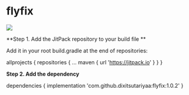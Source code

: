 # flyfix

[![](https://jitpack.io/v/dixitsutariyaa/flyfix.svg)](https://jitpack.io/#dixitsutariyaa/flyfix)

**Step 1. Add the JitPack repository to your build file **

Add it in your root build.gradle at the end of repositories:

allprojects {
		repositories {
			...
			maven { url 'https://jitpack.io' }
		}
	}
  
  
  

**Step 2. Add the dependency**

dependencies {
	        implementation 'com.github.dixitsutariyaa:flyfix:1.0.2'
}


